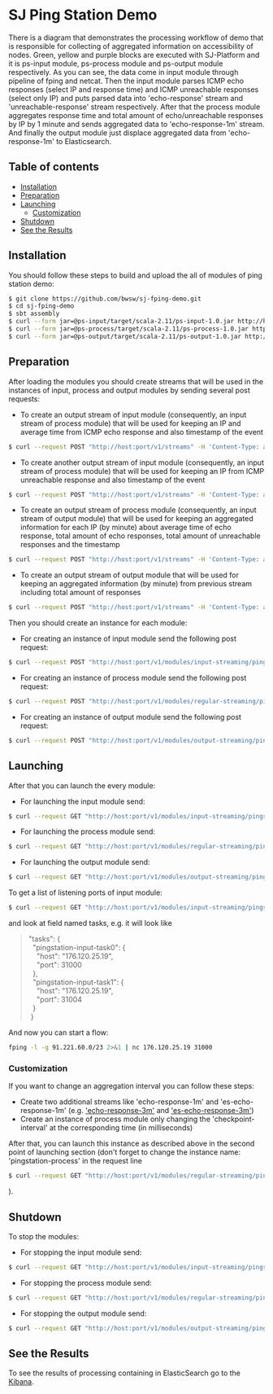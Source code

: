 # SJ Ping Station Demo

There is a diagram that demonstrates the processing workflow of demo
that is responsible for collecting of aggregated information on accessibility of nodes.
Green, yellow and purple blocks are executed with SJ-Platform
and it is ps-input module, ps-process module and ps-output module respectively.
As you can see, the data come in input module through pipeline of fping and netcat.
Then the input module parses ICMP echo responses (select IP and response time)
and ICMP unreachable responses (select only IP)
and puts parsed data into 'echo-response' stream and 'unreachable-response' stream respectively.
After that the process module aggregates response time and total amount of echo/unreachable responses by IP by 1 minute
and sends aggregated data to 'echo-response-1m' stream.
And finally the output module just displace aggregated data from 'echo-response-1m' to Elasticsearch.

## Table of contents

- [Installation](#installation)
- [Preparation](#preparation)
- [Launching](#launching)
    * [Customization](#customization)
- [Shutdown](#shutdown)
- [See the Results](#see-the-results)

## Installation

You should follow these steps to build and upload the all of modules of ping station demo:

```bash
$ git clone https://github.com/bwsw/sj-fping-demo.git
$ cd sj-fping-demo
$ sbt assembly
$ curl --form jar=@ps-input/target/scala-2.11/ps-input-1.0.jar http://host:port/v1/modules
$ curl --form jar=@ps-process/target/scala-2.11/ps-process-1.0.jar http://host:port/v1/modules
$ curl --form jar=@ps-output/target/scala-2.11/ps-output-1.0.jar http://host:port/v1/modules
```

## Preparation

After loading the modules you should create streams that will be used in the instances of input, process and output modules by sending several post requests:

- To create an output stream of input module (consequently, an input stream of process module) that will be used for keeping an IP and average time from ICMP echo response and also timestamp of the event
```bash
$ curl --request POST "http://host:port/v1/streams" -H 'Content-Type: application/json' --data "@api-json/streams/echo-response.json"
```
- To create another output stream of input module (consequently, an input stream of process module) that will be used for keeping an IP from ICMP unreachable response and also timestamp of the event
```bash
$ curl --request POST "http://host:port/v1/streams" -H 'Content-Type: application/json' --data "@api-json/streams/unreachable-response.json"
```
- To create an output stream of process module (consequently, an input stream of output module) that will be used for keeping an aggregated information for each IP (by minute)
about average time of echo response, total amount of echo responses, total amount of unreachable responses and the timestamp
```bash
$ curl --request POST "http://host:port/v1/streams" -H 'Content-Type: application/json' --data "@api-json/streams/echo-response-1m.json"
```
- To create an output stream of output module that will be used for keeping an aggregated information (by minute) from previous stream including total amount of responses
```bash
$ curl --request POST "http://host:port/v1/streams" -H 'Content-Type: application/json' --data "@api-json/streams/es-echo-response-1m.json"
```

Then you should create an instance for each module:

- For creating an instance of input module send the following post request:
```bash
$ curl --request POST "http://host:port/v1/modules/input-streaming/pingstation-input/0.1/instance" -H 'Content-Type: application/json' --data "@api-json/instances/pingstation-input.json"
```
- For creating an instance of process module send the following post request:
```bash
$ curl --request POST "http://host:port/v1/modules/regular-streaming/pingstation-process/0.1/instance" -H 'Content-Type: application/json' --data "@api-json/instances/pingstation-process.json"
```
- For creating an instance of output module send the following post request:
```bash
$ curl --request POST "http://host:port/v1/modules/output-streaming/pingstation-output/0.1/instance" -H 'Content-Type: application/json' --data "@api-json/instances/pingstation-output.json"
```

## Launching

After that you can launch the every module:

- For launching the input module send:
```bash
$ curl --request GET "http://host:port/v1/modules/input-streaming/pingstation-input/0.1/instance/pingstation-input/start"
```
- For launching the process module send:
```bash
$ curl --request GET "http://host:port/v1/modules/regular-streaming/pingstation-process/0.1/instance/pingstation-process/start"
```
- For launching the output module send:
```bash
$ curl --request GET "http://host:port/v1/modules/output-streaming/pingstation-output/0.1/instance/pingstation-output/start"
```

To get a list of listening ports of input module:
```bash
$ curl --request GET "http://host:port/v1/modules/input-streaming/pingstation-input/0.1/instance/pingstation-input"
```
and look at field named tasks, e.g. it will look like
> "tasks": {   
> &nbsp;&nbsp;"pingstation-input-task0": {   
> &nbsp;&nbsp;&nbsp;&nbsp;"host": "176.120.25.19",  
> &nbsp;&nbsp;&nbsp;&nbsp;"port": 31000   
> &nbsp;&nbsp;},   
> &nbsp;&nbsp;"pingstation-input-task1": {   
> &nbsp;&nbsp;&nbsp;&nbsp;"host": "176.120.25.19",   
> &nbsp;&nbsp;&nbsp;&nbsp;"port": 31004   
> &nbsp;&nbsp;}   
> &nbsp;}   

And now you can start a flow:
```bash
fping -l -g 91.221.60.0/23 2>&1 | nc 176.120.25.19 31000
```

### Customization

If you want to change an aggregation interval you can follow these steps:

- Create two additional streams like 'echo-response-1m' and 'es-echo-response-1m'
(e.g. ['echo-response-3m'](api-json/streams/echo-response-3m.json) and
['es-echo-response-3m'](api-json/streams/es-echo-response-3m.json))
- Create an instance of process module only changing the 'checkpoint-interval' at the corresponding time (in milliseconds)

After that, you can launch this instance as described above in the second point of launching section
(don't forget to change the instance name: 'pingstation-process' in the request line
```bash
$ curl --request GET "http://host:port/v1/modules/regular-streaming/pingstation-process/0.1/instance/<new instance name>/start"
```
).

## Shutdown

To stop the modules:

- For stopping the input module send:
```bash
$ curl --request GET "http://host:port/v1/modules/input-streaming/pingstation-input/0.1/instance/pingstation-input/stop"
```
- For stopping the process module send:
```bash
$ curl --request GET "http://host:port/v1/modules/regular-streaming/pingstation-process/0.1/instance/pingstation-process/stop"
```
- For stopping the output module send:
```bash
$ curl --request GET "http://host:port/v1/modules/output-streaming/pingstation-output/0.1/instance/pingstation-output/start"
```

## See the Results

To see the results of processing containing in ElasticSearch go to the [Kibana](http://176.120.25.19/).
